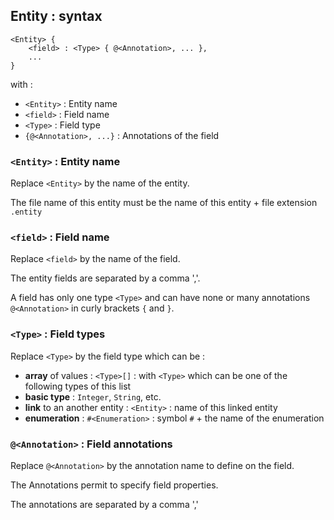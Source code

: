 Entity : syntax
---------------

```
<Entity> {
    <field> : <Type> { @<Annotation>, ... },
    ...
}
```

with :
- ```<Entity>``` : Entity name
- ```<field>``` : Field name
- ```<Type>``` : Field type
- ```{@<Annotation>, ...}``` : Annotations of the field

### ```<Entity>``` : Entity name ###

Replace ```<Entity>``` by the name of the entity.

The file name of this entity must be the name of this entity + file extension ```.entity```


### ```<field>``` : Field name ###

Replace ```<field>``` by the name of the field.

The entity fields are separated by a comma ','.

A field has only one type ```<Type>``` and can have none or many annotations ```@<Annotation>``` in curly brackets ```{``` and ```}```.

### ```<Type>``` : Field types ###

Replace ```<Type>``` by the field type which can be :

  - **array** of values : ```<Type>[]``` : with ```<Type>``` which can be one of the following types of this list
  - **basic type** : ```Integer```, ```String```, etc.
  - **link** to an another entity : ```<Entity>``` : name of this linked entity
  - **enumeration** : ```#<Enumeration>``` : symbol ```#``` + the name of the enumeration

### ```@<Annotation>``` : Field annotations ###

Replace ```@<Annotation>``` by the annotation name to define on the field.

The Annotations permit to specify field properties.

The annotations are separated by a comma ','

